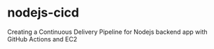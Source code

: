 # nodejs-cicd
Creating a Continuous Delivery Pipeline for Nodejs backend app with GitHub Actions and EC2
